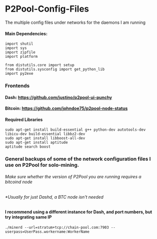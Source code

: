# P2Pool-Config-Files
The multiple config files under networks for the daemons I am running

#### Main Dependencies:

```import os
import shutil
import sys
import zipfile
import platform

from distutils.core import setup
from distutils.sysconfig import get_python_lib
import py2exe
```
### Frontends
#### Dash: https://github.com/justino/p2pool-ui-punchy
#### Bitcoin: https://github.com/johndoe75/p2pool-node-status

#### Required Libraries

```
sudo apt-get install build-essential g++ python-dev autotools-dev libicu-dev build-essential libbz2-dev 
sudo apt-get install libboost-all-dev
sudo apt-get install aptitude
aptitude search boost
```
### General backups of some of the network configuration files I use on P2Pool for solo-mining.

###### Make sure whether the version of P2Pool you are running requires a bitcoind node
###### *Usually for just Dashd, a BTC node isn't needed

#### I recommend using a different instance for Dash, and port numbers, but try integrating same IP
```
./minerd --url=stratum+tcp://chain-pool.com:7903 --userpass=UserPass.workername:WorkerName
```
